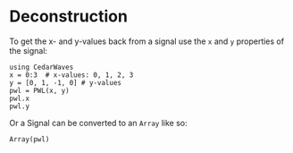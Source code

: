 # Deconstruction

To get the x- and y-values back from a signal use the `x` and `y` properties of the signal:

```@repl deconstruction
using CedarWaves
x = 0:3  # x-values: 0, 1, 2, 3 
y = [0, 1, -1, 0] # y-values
pwl = PWL(x, y)
pwl.x
pwl.y
```

Or a Signal can be converted to an `Array` like so:

```@repl deconstruction
Array(pwl)
```
